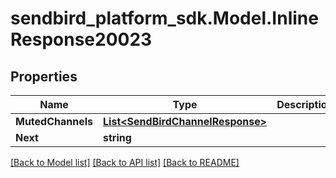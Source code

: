
# sendbird_platform_sdk.Model.InlineResponse20023

## Properties

Name | Type | Description | Notes
------------ | ------------- | ------------- | -------------
**MutedChannels** | [**List&lt;SendBirdChannelResponse&gt;**](SendBirdChannelResponse.md) |  | [optional] 
**Next** | **string** |  | [optional] 

[[Back to Model list]](../README.md#documentation-for-models)
[[Back to API list]](../README.md#documentation-for-api-endpoints)
[[Back to README]](../README.md)

